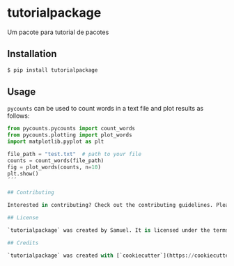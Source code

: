 # tutorialpackage

Um pacote para tutorial de pacotes

## Installation

```bash
$ pip install tutorialpackage
```

## Usage

`pycounts` can be used to count words in a text file and plot results
as follows:

```python
from pycounts.pycounts import count_words
from pycounts.plotting import plot_words
import matplotlib.pyplot as plt

file_path = "test.txt"  # path to your file
counts = count_words(file_path)
fig = plot_words(counts, n=10)
plt.show()
´´´

## Contributing

Interested in contributing? Check out the contributing guidelines. Please note that this project is released with a Code of Conduct. By contributing to this project, you agree to abide by its terms.

## License

`tutorialpackage` was created by Samuel. It is licensed under the terms of the MIT license.

## Credits

`tutorialpackage` was created with [`cookiecutter`](https://cookiecutter.readthedocs.io/en/latest/) and the `py-pkgs-cookiecutter` [template](https://github.com/py-pkgs/py-pkgs-cookiecutter).

